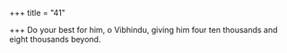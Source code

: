 +++
title = "41"

+++
Do your best for him, o Vibhindu, giving him four ten thousands and eight thousands beyond.